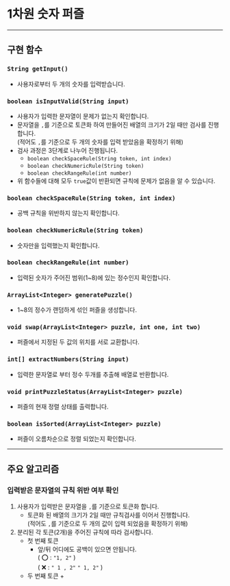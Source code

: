 # 1차원 숫자 퍼즐
<hr>

## 구현 함수

### `String getInput()`
+ 사용자로부터 두 개의 숫자를 입력받습니다.

### `boolean isInputValid(String input)`
+ 사용자가 입력한 문자열이 문제가 없는지 확인합니다.
+ 문자열을 `,`를 기준으로 토큰화 하여 만들어진 배열의 크기가 2일 때만 검사를 진행합니다.<br>(적어도 `,`를 기준으로 두 개의 숫자를 입력 받았음을 확정하기 위해)
+ 검사 과정은 3단계로 나누어 진행됩니다.
  + `boolean checkSpaceRule(String token, int index)`
  + `boolean checkNumericRule(String token)`
  + `boolean checkRangeRule(int number)`
+ 위 함수들에 대해 모두 `true`값이 반환되면 규칙에 문제가 없음을 알 수 있습니다.
  
### `boolean checkSpaceRule(String token, int index)`
+ 공백 규칙을 위반하지 않는지 확인합니다.

### `boolean checkNumericRule(String token)`
+ 숫자만을 입력했는지 확인합니다.

### `boolean checkRangeRule(int number)`
+ 입력된 숫자가 주어진 범위(1~8)에 있는 정수인지 확인합니다.

### `ArrayList<Integer> generatePuzzle()`
+ 1~8의 정수가 랜덤하게 섞인 퍼즐을 생성합니다.

### `void swap(ArrayList<Integer> puzzle, int one, int two)`
+ 퍼즐에서 지정된 두 값의 위치를 서로 교환합니다.

### `int[] extractNumbers(String input)`
+ 입력한 문자열로 부터 정수 두개를 추출해 배열로 반환합니다.

### `void printPuzzleStatus(ArrayList<Integer> puzzle)`
+ 퍼즐의 현재 정렬 상태를 출력합니다.

### `boolean isSorted(ArrayList<Integer> puzzle)`
+ 퍼즐이 오름차순으로 정렬 되었는지 확인합니다.

<hr>

## 주요 알고리즘

### 입력받은 문자열의 규칙 위반 여부 확인
1. 사용자가 입력받은 문자열을 `,`를 기준으로 토큰화 합니다.
   + 토큰화 된 배열의 크기가 2일 때만 규칙검사를 이어서 진행합니다.<br>(적어도 `,`를 기준으로 두 개의 값이 입력 되었음을 확정하기 위해)
2. 분리된 각 토큰(2개)을 주어진 규칙에 따라 검사합니다.
   + 첫 번째 토큰
     + 앞/뒤 어디에도 공백이 있으면 안됩니다.<br> ( ⭕️ :  `"1, 2"` )<br> ( ❌ :  `" 1 , 2"`  `" 1, 2"` )
   + 두 번째 토큰
     + 